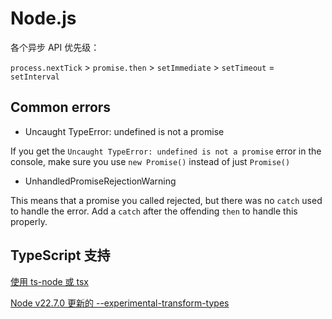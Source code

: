 # Node.js

各个异步 API 优先级：

`process.nextTick` > `promise.then` > `setImmediate` > `setTimeout` = `setInterval`

## Common errors

- Uncaught TypeError: undefined is not a promise

If you get the `Uncaught TypeError: undefined is not a promise` error in the console, make sure you use `new Promise()` instead of just `Promise()`

- UnhandledPromiseRejectionWarning

This means that a promise you called rejected, but there was no `catch` used to handle the error. Add a `catch` after the offending `then` to handle this properly.

## TypeScript 支持

[使用 ts-node 或 tsx](https://nodejs.org/en/learn/typescript/run)


[Node v22.7.0 更新的 --experimental-transform-types](https://nodejs.org/en/blog/release/v22.7.0)
